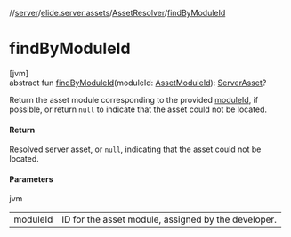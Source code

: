 //[server](../../../index.md)/[elide.server.assets](../index.md)/[AssetResolver](index.md)/[findByModuleId](find-by-module-id.md)

# findByModuleId

[jvm]\
abstract fun [findByModuleId](find-by-module-id.md)(moduleId: [AssetModuleId](../../elide.server/index.md#-803173189%2FClasslikes%2F-1343588467)): [ServerAsset](../-server-asset/index.md)?

Return the asset module corresponding to the provided [moduleId](find-by-module-id.md), if possible, or return `null` to indicate that the asset could not be located.

#### Return

Resolved server asset, or `null`, indicating that the asset could not be located.

#### Parameters

jvm

| | |
|---|---|
| moduleId | ID for the asset module, assigned by the developer. |
